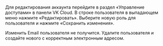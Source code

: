 Для редактирования аккаунта перейдите в раздел «Управление доступами» в панели VK Cloud. В строке пользователя в выпадающем меню нажмите «Редактировать». Выберите новую роль для пользователя и нажмите «Сохранить изменения».

<warn>

Изменить Email пользователя не получится. Удалите пользователя и создайте нового с корректным электронным адресом.

</warn>
